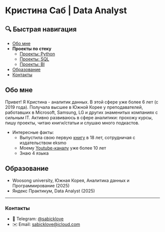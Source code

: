 # Кристина Саб | Data Analyst


## 🔍 Быстрая навигация
- [Обо мне](#обо-мне)
- **Проекты по стеку**
  - [Проекты: Python](https://github.com/sabicklove1/Python_base)
  - [Проекты: SQL](https://github.com/sabicklove1/SQL)
  - [Проекты: BI](https://github.com/sabicklove1/Dashboards)
- [Образование](#образование)
- [Контакты](#контакты)

## Обо мне
Привет! Я Кристина - аналитик данных. В этой сфере уже более 6 лет (с 2019 года). Получала высшее в Южной Корее у преподавателей, работавших в Microsoft, Samsung, LG и других знаменитых компаниях с сильным IT. Активно развиваюсь в сфере аналитики: прохожу курсы, пишу проекты, читаю книги/статьи и слушаю много подкастов.
- Интересные факты:
  - Выпустила свою первую [книгу](https://www.ozon.ru/search/?deny_category_prediction=true&from_global=true&text=Хорошим+Мальчикам+Верят+%7C+Кристина+Саб+%7C+Электронная+книга&product_id=913391605) в 18 лет, сотрудничая с издательством eksmo
  - Моему [Youtube-каналу](https://youtube.com/sabicklove) уже более 10 лет
  - Знаю 4 языка

## Образование
- Woosong university, Южная Корея, Аналитика данных и Программирование (2025)
- Яндекс Практикум, Data Analyst (2025)

---
### Контакты
- 📱 Telegram: [@sabicklove](https://t.me/sabicklove)
- ✉️ Email: sabicklove@icloud.com
